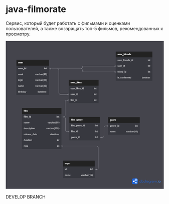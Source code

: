 # java-filmorate
Сервис, который будет работать с фильмами и оценками пользователей, а также возвращать топ-5 фильмов, рекомендованных к просмотру.

![Alt text](filmorate.png?raw=true "Title")

DEVELOP BRANCH